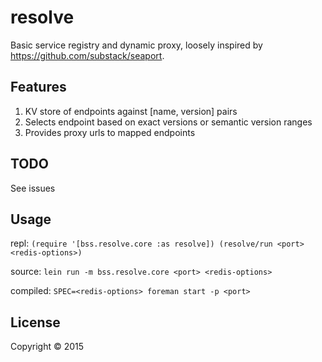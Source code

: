 # resolve

Basic service registry and dynamic proxy, loosely inspired by https://github.com/substack/seaport.

## Features

1. KV store of endpoints against [name, version] pairs
2. Selects endpoint based on exact versions or semantic version ranges
3. Provides proxy urls to mapped endpoints

## TODO

See issues

## Usage

repl: `(require '[bss.resolve.core :as resolve]) (resolve/run <port> <redis-options>)`

source: `lein run -m bss.resolve.core <port> <redis-options>`

compiled: `SPEC=<redis-options> foreman start -p <port>`

## License

Copyright © 2015
